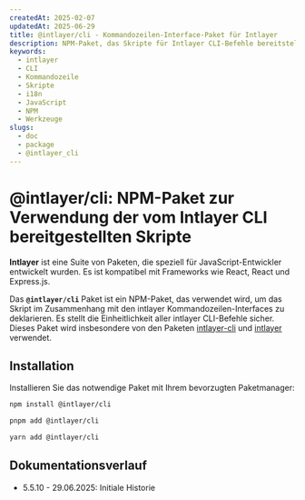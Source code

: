 ```yaml
---
createdAt: 2025-02-07
updatedAt: 2025-06-29
title: @intlayer/cli - Kommandozeilen-Interface-Paket für Intlayer
description: NPM-Paket, das Skripte für Intlayer CLI-Befehle bereitstellt und die Einheitlichkeit aller Kommandozeilen-Interfaces für das Internationalisierungsmanagement sicherstellt.
keywords:
  - intlayer
  - CLI
  - Kommandozeile
  - Skripte
  - i18n
  - JavaScript
  - NPM
  - Werkzeuge
slugs:
  - doc
  - package
  - @intlayer_cli
---
```


# @intlayer/cli: NPM-Paket zur Verwendung der vom Intlayer CLI bereitgestellten Skripte

**Intlayer** ist eine Suite von Paketen, die speziell für JavaScript-Entwickler entwickelt wurden. Es ist kompatibel mit Frameworks wie React, React und Express.js.

Das **`@intlayer/cli`** Paket ist ein NPM-Paket, das verwendet wird, um das Skript im Zusammenhang mit den intlayer Kommandozeilen-Interfaces zu deklarieren. Es stellt die Einheitlichkeit aller intlayer CLI-Befehle sicher. Dieses Paket wird insbesondere von den Paketen [intlayer-cli](https://github.com/aymericzip/intlayer/tree/main/docs/de/packages/intlayer-cli/index.md) und [intlayer](https://github.com/aymericzip/intlayer/tree/main/docs/de/packages/intlayer/index.md) verwendet.

## Installation

Installieren Sie das notwendige Paket mit Ihrem bevorzugten Paketmanager:

```bash packageManager="npm"
npm install @intlayer/cli
```

```bash packageManager="pnpm"
pnpm add @intlayer/cli
```

```bash packageManager="yarn"
yarn add @intlayer/cli
```

## Dokumentationsverlauf

- 5.5.10 - 29.06.2025: Initiale Historie
